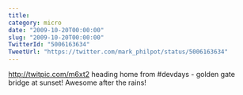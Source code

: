 ```yaml
---
title: 
category: micro
date: "2009-10-20T00:00:00"
slug: "2009-10-20T00:00:00"
TwitterId: "5006163634"
TweetUrl: "https://twitter.com/mark_philpot/status/5006163634"
---
```


http://twitpic.com/m6xt2 heading home from #devdays - golden gate bridge at
sunset! Awesome after the rains!
